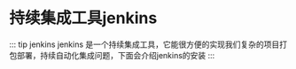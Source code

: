 # 持续集成工具jenkins
::: tip jenkins
jenkins 是一个持续集成工具，它能很方便的实现我们复杂的项目打包部署，持续自动化集成问题，下面会介绍jenkins的安装
:::
